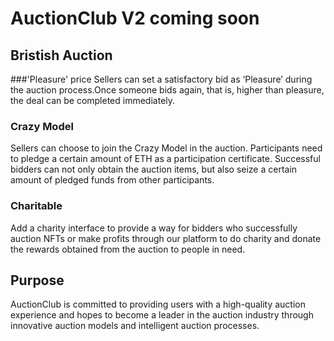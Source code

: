 # AuctionClub V2 coming soon

## Bristish Auction
###'Pleasure' price
Sellers can set a satisfactory bid as ‘Pleasure’ during the auction process.Once someone bids again, that is, higher than pleasure, the deal can be completed immediately.
### Crazy Model
Sellers can choose to join the Crazy Model in the auction. Participants need to pledge a certain amount of ETH as a participation certificate. Successful bidders can not only obtain the auction items, but also seize a certain amount of pledged funds from other participants.
### Charitable
Add a charity interface to provide a way for bidders who successfully auction NFTs or make profits through our platform to do charity and donate the rewards obtained from the auction to people in need.

## Purpose
AuctionClub is committed to providing users with a high-quality auction experience and hopes to become a leader in the auction industry through innovative auction models and intelligent auction processes.
